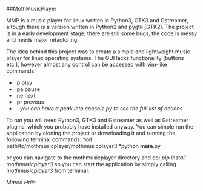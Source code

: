 ##MothMusicPlayer

MMP is a music player for linux written in Python3, GTK3 and Gstreamer,
altough there is a version written in Python2 and pygtk (GTK2).
The project is in a early development stage, there are still some bugs,
the code is messy and
needs major refactoring.

The idea behind this project was to create a simple and lightweight music
player for linux operating systems. The GUI lacks functionality (buttons etc.),
however almost any control can be accessed with vim-like commands:
- :p play
- :pa pause
- :ne next
- :pr prevous
- *...you can have a peak into console.py to see the full list of actions*

To run you will need Python3, GTK3 and Gstreamer as well as Gstreamer plugins,
which you probably have installed anyway. You can simple run the application
by cloning the project or downloading it and running the following terminal
commands: 
*cd path/to/mothmusicplayer/mothmusicplayer3
*python __main__.py

or you can navigate to the mothmusicplayer directory and do:
*pip install mothmusicplayer3* so you can start the application by
simply calling *mothmusicplayer3* from terminal.

*Marco Hrlic*
